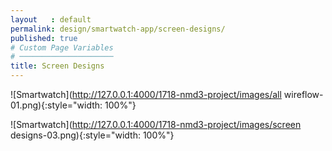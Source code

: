 ```yaml
---
layout   : default
permalink: design/smartwatch-app/screen-designs/
published: true
# Custom Page Variables
# ─────────────────────
title: Screen Designs
---
```


![Smartwatch](http://127.0.0.1:4000/1718-nmd3-project/images/all wireflow-01.png){:style="width: 100%"}

![Smartwatch](http://127.0.0.1:4000/1718-nmd3-project/images/screen designs-03.png){:style="width: 100%"}
